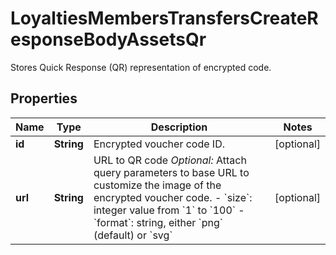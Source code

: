 

# LoyaltiesMembersTransfersCreateResponseBodyAssetsQr

Stores Quick Response (QR) representation of encrypted code.

## Properties

| Name | Type | Description | Notes |
|------------ | ------------- | ------------- | -------------|
|**id** | **String** | Encrypted voucher code ID. |  [optional] |
|**url** | **String** | URL to QR code    *Optional:* Attach query parameters to base URL to customize the image of the encrypted voucher code.    - &#x60;size&#x60;: integer value from &#x60;1&#x60; to &#x60;100&#x60;   - &#x60;format&#x60;: string, either &#x60;png&#x60; (default) or &#x60;svg&#x60; |  [optional] |



